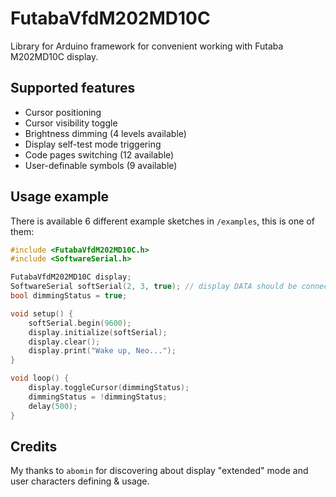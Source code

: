 # FutabaVfdM202MD10C
Library for Arduino framework for convenient working with Futaba M202MD10C display. 

## Supported features
- Cursor positioning
- Cursor visibility toggle
- Brightness dimming (4 levels available)
- Display self-test mode triggering
- Code pages switching (12 available)
- User-definable symbols (9 available)

## Usage example
There is available 6 different example sketches in `/examples`, this is one of them:
```c++
#include <FutabaVfdM202MD10C.h>
#include <SoftwareSerial.h>

FutabaVfdM202MD10C display;
SoftwareSerial softSerial(2, 3, true); // display DATA should be connected to pin #3
bool dimmingStatus = true;

void setup() {
    softSerial.begin(9600);
    display.initialize(softSerial);
    display.clear();
    display.print("Wake up, Neo...");
}

void loop() {
    display.toggleCursor(dimmingStatus);
    dimmingStatus = !dimmingStatus;
    delay(500);
}
```

## Credits
My thanks to `abomin` for discovering about display "extended" mode and user characters defining & usage.
